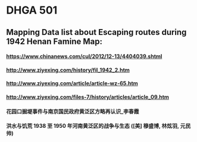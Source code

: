 # DHGA 501
## Mapping Data list about Escaping routes during 1942 Henan Famine Map:

#### https://www.chinanews.com/cul/2012/12-13/4404039.shtml
#### http://www.ziyexing.com/history/fil_1942_2.htm
#### http://www.ziyexing.com/article/article-wz-65.htm
#### http://www.ziyexing.com/files-7/history/articles/article_09.htm
#### 花园口掘堤事件与南京国民政府黄泛区方略再认识_李春霞
#### 洪水与饥荒 1938 至 1950 年河南黄泛区的战争与生态 ([美] 穆盛博, 林炫羽, 元民帅) 
